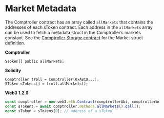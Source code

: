 # Market Metadata

The Comptroller contract has an array called `allMarkets` that contains the addresses of each sToken contract. Each address in the `allMarkets` array can be used to fetch a metadata struct in the Comptroller’s markets constant. See the [Comptroller Storage contract](https://github.com/strike-finance/strike-protocol/blob/master/contracts/ComptrollerStorage.sol) for the Market struct definition.

**Comptroller**

```text
SToken[] public allMarkets;
```

**Solidity**

```text
Comptroller troll = Comptroller(0xABCD...);
SToken sTokens[] = troll.allMarkets();
```

**Web3 1.2.6**

```javascript
const comptroller = new web3.eth.Contract(comptrollerAbi, comptrollerAddress);
const sTokens = await comptroller.methods.allMarkets().call();
const sToken = sTokens[0]; // address of a sToken
```


